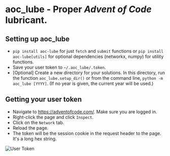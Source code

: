 # aoc_lube - Proper *Advent of Code* lubricant.

Setting up aoc_lube
---------------------
* `pip install aoc-lube` for just `fetch` and `submit` functions or `pip install aoc-lube[utils]` for optional dependencies (networkx, numpy) for utility functions.
* Save your user token to `~/.aoc_lube/.token`.
* [Optional] Create a new directory for your solutions. In this directory, run the function `aoc_lube.setup_dir()` or from the command line, `python -m aoc_lube [YYYY]`. (If no year is given, the current year will be used.)

Getting your user token
-----------------------
* Navigate to https://adventofcode.com/. Make sure you are logged in.
* Right-click the page and click `Inspect`.
* Click on the `Network` tab.
* Reload the page.
* The token will be the session cookie in the request header to the page. It's a long hex string.

![User Token](token.png)
